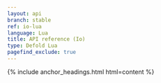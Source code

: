 ```yaml
---
layout: api
branch: stable
ref: io-lua
language: Lua
title: API reference (Io)
type: Defold Lua
pagefind_exclude: true
---
```

{% include anchor_headings.html html=content %}